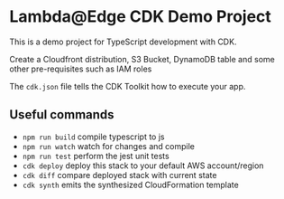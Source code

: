 # Lambda@Edge CDK Demo Project

This is a demo project for TypeScript development with CDK.

Create a Cloudfront distribution, S3 Bucket, DynamoDB table and some other pre-requisites such as IAM roles


The `cdk.json` file tells the CDK Toolkit how to execute your app.

## Useful commands

 * `npm run build`   compile typescript to js
 * `npm run watch`   watch for changes and compile
 * `npm run test`    perform the jest unit tests
 * `cdk deploy`      deploy this stack to your default AWS account/region
 * `cdk diff`        compare deployed stack with current state
 * `cdk synth`       emits the synthesized CloudFormation template

